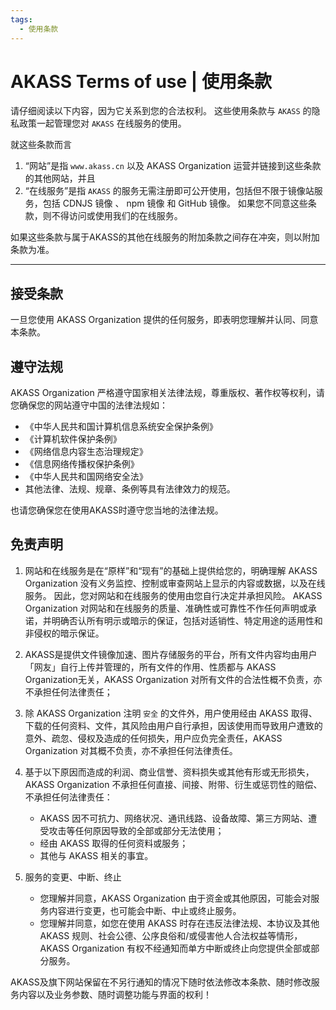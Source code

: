 ```yaml
---
tags:
  - 使用条款
---
```


# AKASS Terms of use | 使用条款

请仔细阅读以下内容，因为它关系到您的合法权利。 这些使用条款与 `AKASS` 的隐私政策一起管理您对 `AKASS` 在线服务的使用。

就这些条款而言
1. “网站”是指 `www.akass.cn` 以及 AKASS Organization 运营并链接到这些条款的其他网站，并且 
2. “在线服务”是指 `AKASS` 的服务无需注册即可公开使用，包括但不限于镜像站服务，包括 CDNJS 镜像 、 npm 镜像 和 GitHub 镜像。 如果您不同意这些条款，则不得访问或使用我们的在线服务。

如果这些条款与属于AKASS的其他在线服务的附加条款之间存在冲突，则以附加条款为准。

---

## 接受条款

一旦您使用 AKASS Organization 提供的任何服务，即表明您理解并认同、同意本条款。

## 遵守法规

AKASS Organization 严格遵守国家相关法律法规，尊重版权、著作权等权利，请您确保您的网站遵守中国的法律法规如：

- 《中华人民共和国计算机信息系统安全保护条例》
- 《计算机软件保护条例》
- 《网络信息内容生态治理规定》
- 《信息网络传播权保护条例》
- 《中华人民共和国网络安全法》
- 其他法律、法规、规章、条例等具有法律效力的规范。

也请您确保您在使用AKASS时遵守您当地的法律法规。

## 免责声明

1. 网站和在线服务是在“原样”和“现有”的基础上提供给您的，明确理解 AKASS Organization 没有义务监控、控制或审查网站上显示的内容或数据，以及在线服务。 因此，您对网站和在线服务的使用由您自行决定并承担风险。
AKASS Organization 对网站和在线服务的质量、准确性或可靠性不作任何声明或承诺，并明确否认所有明示或暗示的保证，包括对适销性、特定用途的适用性和非侵权的暗示保证。

2. AKASS是提供文件镜像加速、图片存储服务的平台，所有文件内容均由用户「网友」自行上传并管理的，所有文件的作用、性质都与 AKASS Organization无关，AKASS Organization 对所有文件的合法性概不负责，亦不承担任何法律责任；

3. 除 AKASS Organization 注明 `安全` 的文件外，用户使用经由 AKASS 取得、下载的任何资料、文件，其风险由用户自行承担，因该使用而导致用户遭致的意外、疏忽、侵权及造成的任何损失，用户应负完全责任，AKASS Organization 对其概不负责，亦不承担任何法律责任。

4. 基于以下原因而造成的利润、商业信誉、资料损失或其他有形或无形损失，AKASS Organization 不承担任何直接、间接、附带、衍生或惩罚性的赔偿、不承担任何法律责任：

    - AKASS 因不可抗力、网络状况、通讯线路、设备故障、第三方网站、遭受攻击等任何原因导致的全部或部分无法使用；
    - 经由 AKASS 取得的任何资料或服务；
    - 其他与 AKASS 相关的事宜。

5. 服务的变更、中断、终止

    - 您理解并同意，AKASS Organization 由于资金或其他原因，可能会对服务内容进行变更，也可能会中断、中止或终止服务。
    - 您理解并同意，如您在使用 AKASS 时存在违反法律法规、本协议及其他 AKASS 规则、社会公德、公序良俗和/或侵害他人合法权益等情形，AKASS Organization 有权不经通知而单方中断或终止向您提供全部或部分服务。

AKASS及旗下网站保留在不另行通知的情况下随时依法修改本条款、随时修改服务内容以及业务参数、随时调整功能与界面的权利！